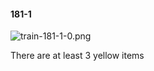#### 181-1
![train-181-1-0.png](https://github.com/lil-lab/nlvr/raw/master/nlvr/train/images/63/train-181-1-0.png "train-181-1-0.png")

There are at least 3 yellow items
